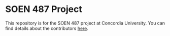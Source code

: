 # SOEN 487 Project

This repository is for the SOEN 487 project at Concordia University. You can find details about the contributors 
[here](https://github.com/vartanbeno/SOEN487-Project/wiki).
